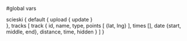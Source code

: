 #global vars

scieski {
    default {
        upload {
            update
        }  
    },
    tracks [
        track {
            id,
            name,
            type,
            points [
                {lat, lng}
            ],
            times [],
            date {start, middle, end},
            distance,
            time,
            hidden
        }
    ]
}